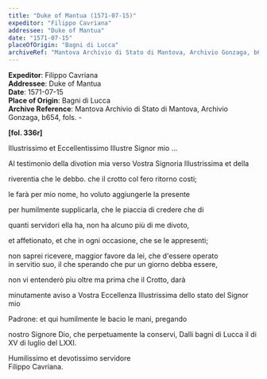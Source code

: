 ```yaml
---
title: "Duke of Mantua (1571-07-15)"
expeditor: "Filippo Cavriana"
addressee: "Duke of Mantua"
date: "1571-07-15"
placeOfOrigin: "Bagni di Lucca"
archiveRef: "Mantova Archivio di Stato di Mantova, Archivio Gonzaga, b654, fols. -"
---
```


**Expeditor**: Filippo Cavriana  
**Addressee**: Duke of Mantua  
**Date**: 1571-07-15  
**Place of Origin**: Bagni di Lucca  
**Archive Reference**: Mantova Archivio di Stato di Mantova, Archivio Gonzaga, b654, fols. -  


**[fol. 336r]**

Illustrissimo  et Eccellentissimo Illustre Signor  mio ...

  
Al testimonio della divotion mia verso Vostra Signoria Illustrissima  et della
            
riverentia che le debbo. che il crotto col fero ritorno costi;
            
le farà per mio nome, ho voluto aggiungerle la presente
            
per humilmente supplicarla, che le piaccia di credere che di
            
quanti servidori ella ha, non ha alcuno più di me divoto,
            
et affetionato, et che in ogni occasione, che se le appresenti;
            
non saprei ricevere, maggior favore da lei, che d'essere operato  
in servitio suo, il che sperando che pur un giorno debba essere,
            
non vi entenderò piu oltre ma prima che il Crotto, darà
            
minutamente aviso a Vostra Eccellenza Illustrissima  dello stato del Signor  mio
            
Padrone: et qui humilmente le bacio le mani, pregando
            
nostro Signore  Dio, che perpetuamente la conservi, Dalli bagni di Lucca il di XV di luglio del LXXI.
        

  
Humilissimo  et devotissimo servidore   
Filippo Cavriana.
        

